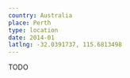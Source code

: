 ```yaml
---
country: Australia
place: Perth
type: location
date: 2014-01
latlng: -32.0391737, 115.6813498
---
```


TODO
